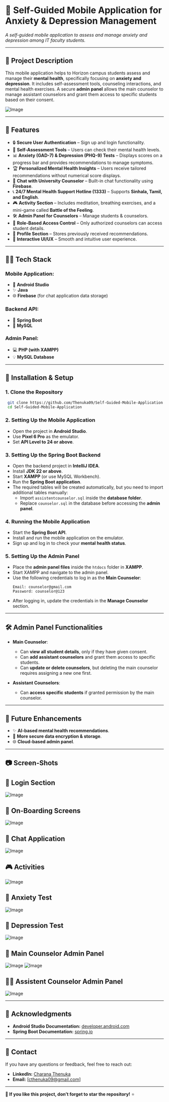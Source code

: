 # 🔧 Self-Guided Mobile Application for Anxiety & Depression Management
*A self-guided mobile application to assess and manage anxiety and depression among IT faculty students.*

---

## 📝 Project Description
This mobile application helps to Horizon campus students assess and manage their **mental health**, specifically focusing on **anxiety and depression**. It includes self-assessment tools, counseling interactions, and mental health exercises. A secure **admin panel** allows the main counselor to manage assistant counselors and grant them access to specific students based on their consent.

![Image](https://github.com/user-attachments/assets/d7fadc19-632c-4be6-932f-df384f902c88)

---

## 🌟 Features
- 🔒 **Secure User Authentication** – Sign up and login functionality.
- 🏢 **Self-Assessment Tools** – Users can check their mental health levels.
- 📊 **Anxiety (GAD-7) & Depression (PHQ-9) Tests** – Displays scores on a progress bar and provides recommendations to manage symptoms.
- 🏆 **Personalized Mental Health Insights** – Users receive tailored recommendations without numerical score displays.
- 💬 **Chat with University Counselor** – Built-in chat functionality using **Firebase**.
- 📞 **24/7 Mental Health Support Hotline (1333)** – Supports **Sinhala, Tamil, and English**.
- 🎮 **Activity Section** – Includes meditation, breathing exercises, and a mini-game called **Battle of the Feeling**.
- 🛠️ **Admin Panel for Counselors** – Manage students & counselors.
- 🔧 **Role-Based Access Control** – Only authorized counselors can access student details.
- 📖 **Profile Section** – Stores previously received recommendations.
- 🎨 **Interactive UI/UX** – Smooth and intuitive user experience.

---

## 👨‍💼 Tech Stack
### **Mobile Application:**
- 📲 **Android Studio**
- ✨ **Java**
- 🌐 **Firebase** (for chat application data storage)

### **Backend API:**
- 🚀 **Spring Boot**
- 📅 **MySQL**

### **Admin Panel:**
- 💻 **PHP (with XAMPP)**
- 💡 **MySQL Database**

---

## 🚿 Installation & Setup

### **1. Clone the Repository**
```bash
 git clone https://github.com/Thenuka09/Self-Guided-Mobile-Application.git
 cd Self-Guided-Mobile-Application
```

### **2. Setting Up the Mobile Application**
- Open the project in **Android Studio**.
- Use **Pixel 6 Pro** as the emulator.
- Set **API Level to 24 or above**.

### **3. Setting Up the Spring Boot Backend**
- Open the backend project in **IntelliJ IDEA**.
- Install **JDK 22 or above**.
- Start **XAMPP** (or use MySQL Workbench).
- Run the **Spring Boot application**.
- The required tables will be created automatically, but you need to import additional tables manually:
  - Import `assistentcounselor.sql` inside the **database folder**.
  - Replace `counselor.sql` in the database before accessing the **admin panel**.

### **4. Running the Mobile Application**
- Start the **Spring Boot API**.
- Install and run the mobile application on the emulator.
- Sign up and log in to check your **mental health status**.

### **5. Setting Up the Admin Panel**
- Place the **admin panel files** inside the `htdocs` folder in **XAMPP**.
- Start XAMPP and navigate to the admin panel.
- Use the following credentials to log in as the **Main Counselor**:
  ```
  Email: counselor@gmail.com
  Password: counselor@123
  ```
- After logging in, update the credentials in the **Manage Counselor** section.

---

## 🛠️ Admin Panel Functionalities
- **Main Counselor**:
  - Can **view all student details**, only if they have given consent.
  - Can **add assistant counselors** and grant them access to specific students.
  - Can **update or delete counselors**, but deleting the main counselor requires assigning a new one first.

- **Assistant Counselors**:
  - Can **access specific students** if granted permission by the main counselor.

---

## 🚀 Future Enhancements
- ✨ **AI-based mental health recommendations**.
- 🔐 **More secure data encryption & storage**.
- 🌐 **Cloud-based admin panel**.

---

## 📷 Screen-Shots

## 👋 Login Section
![Image](https://github.com/user-attachments/assets/9d42580f-eb31-434a-83df-0aebfcb3b05b)

## 👀 On-Boarding Screens
![Image](https://github.com/user-attachments/assets/d3ef1b06-2524-4a6f-affe-defdb7bfc600)


## 💬 Chat Application
![Image](https://github.com/user-attachments/assets/e3561dfe-d4c6-4b24-95cd-6dbffcb7fd46)

## 🎮 Activities
![Image](https://github.com/user-attachments/assets/bc5db353-e12e-4cfd-b70b-e3d741ad93f3)

## 📝 Anxiety Test
![Image](https://github.com/user-attachments/assets/2df7f681-f89b-45aa-85f0-5b70bd11fc9b)

## 📖 Depression Test
![Image](https://github.com/user-attachments/assets/103ebb58-133e-49cb-9b88-cb061d18386d)

## 👨 Main Counselor Admin Panel
![Image](https://github.com/user-attachments/assets/0b8b215d-0eef-4a8d-8bd5-1dff87b3b276)
![Image](https://github.com/user-attachments/assets/dcfe8ea1-f536-40ff-a73f-a3416361e7ff)


## 👨👩 Assistent Counselor Admin Panel
![Image](https://github.com/user-attachments/assets/9d71e43b-426e-4653-be3b-7bee98067f31)



---

## 🙏 Acknowledgments
- **Android Studio Documentation:** [developer.android.com](https://developer.android.com/develop)
- **Spring Boot Documentation:** [spring.io](https://spring.io/)

---

## 📢 Contact
If you have any questions or feedback, feel free to reach out:
- **LinkedIn:** [Charana Thenuka](https://www.linkedin.com/in/charana-thenuka-b5b48826a/)
- **Email:** [cthenuka09@gmail.com]

---

**🌟 If you like this project, don’t forget to star the repository!** ⭐

